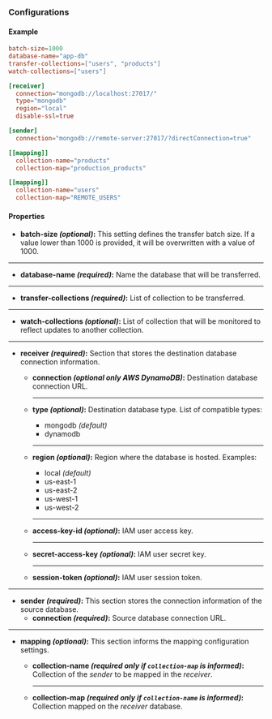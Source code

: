 ### Configurations


#### Example

```toml
batch-size=1000
database-name="app-db"
transfer-collections=["users", "products"]
watch-collections=["users"]

[receiver]
  connection="mongodb://localhost:27017/"
  type="mongodb"
  region="local"
  disable-ssl=true

[sender]
  connection="mongodb://remote-server:27017/?directConnection=true"

[[mapping]]
  collection-name="products"
  collection-map="production_products"

[[mapping]]
  collection-name="users"
  collection-map="REMOTE_USERS"
```


#### Properties

- **batch-size _(optional)_:** This setting defines the transfer batch size. If a value lower than 1000 is provided, it will be overwritten with a value of 1000.

---

- **database-name _(required)_:** Name the database that will be transferred.

---

- **transfer-collections _(required)_:** List of collection to be transferred.

---

- **watch-collections _(optional)_:** List of collection that will be monitored to reflect updates to another collection.

---

- **receiver _(required)_:** Section that stores the destination database connection information.

  - **connection _(optional only AWS DynamoDB)_:** Destination database connection URL.

    ---

  - **type _(optional)_:** Destination database type. List of compatible types:
    - mongodb _(default)_
    - dynamodb

    ---

  - **region _(optional)_:** Region where the database is hosted. Examples:
    - local _(default)_
    - us-east-1
    - us-east-2
    - us-west-1
    - us-west-2

    ---

  - **access-key-id _(optional)_:** IAM user access key.

    ---

  - **secret-access-key _(optional)_:** IAM user secret key.

    ---

  - **session-token _(optional)_:** IAM user session token.
---

- **sender _(required)_:** This section stores the connection information of the source database.
  - **connection _(required)_:** Source database connection URL.

---

- **mapping _(optional)_:** This section informs the mapping configuration settings.

  - **collection-name _(required only if `collection-map` is informed)_:** Collection of the _sender_ to be mapped in the _receiver_.

    ---

  - **collection-map _(required only if `collection-name` is informed)_:** Collection mapped on the _receiver_ database.